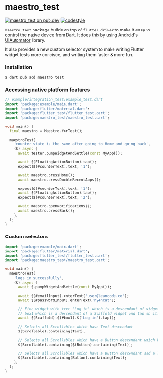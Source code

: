 # maestro_test

[![maestro_test on pub.dev][pub_badge]][pub_link]
[![codestyle][pub_badge_style]][pub_badge_link]

`maestro_test` package builds on top of `flutter_driver` to make it easy to
control the native device from Dart. It does this by using Android's
[UIAutomator][ui_automator] library.

It also provides a new custom selector system to make writing Flutter widget
tests more concisce, and writing them faster & more fun.

### Installation

```bash
$ dart pub add maestro_test
```

### Accessing native platform features

```dart
// example/integration_test/example_test.dart
import 'package:example/main.dart';
import 'package:flutter/material.dart';
import 'package:flutter_test/flutter_test.dart';
import 'package:maestro_test/maestro_test.dart';

void main() {
  final maestro = Maestro.forTest();

  maestroTest(
    'counter state is the same after going to Home and going back',
    ($) async {
      await tester.pumpWidgetAndSettle(const MyApp());

      await $(FloatingActionButton).tap();
      expect($(#counterText).text, '1');

      await maestro.pressHome();
      await maestro.pressDoubleRecentApps();

      expect($(#counterText).text, '1');
      await $(FloatingActionButton).tap();
      expect($(#counterText).text, '2');

      await maestro.openNotifications();
      await maestro.pressBack();
    },
  );
}
```

### Custom selectors

```dart
import 'package:example/main.dart';
import 'package:flutter/material.dart';
import 'package:flutter_test/flutter_test.dart';
import 'package:maestro_test/maestro_test.dart';

void main() {
  maestroTest(
    'logs in successfully',
    ($) async {
      await $.pumpWidgetAndSettle(const MyApp());

      await $(#emailInput).enterText('user@leancode.co');
      await $(#passwordInput).enterText('ny4ncat');

      // Find widget with text 'Log in' which is a descendant of widget with key
      // box1 which is a descendant of a Scaffold widget and tap on it.
      await $(Scaffold).$(#box1).$('Log in').tap();

      // Selects all Scrollables which have Text descendant
      $(Scrollable).containing(Text);

      // Selects all Scrollables which have a Button descendant which has a Text descendant
      $(Scrollable).containing($(Button).containing(Text));

      // Selects all Scrollables which have a Button descendant and a Text descendant
      $(Scrollable).containing(Button).containing(Text);
    },
  );
}
```

[pub_badge]: https://img.shields.io/pub/v/maestro_test.svg
[pub_link]: https://pub.dartlang.org/packages/maestro_test
[pub_badge_style]: https://img.shields.io/badge/style-leancode__lint-black
[pub_badge_link]: https://pub.dartlang.org/packages/leancode_lint
[ui_automator]: https://developer.android.com/training/testing/other-components/ui-automator
